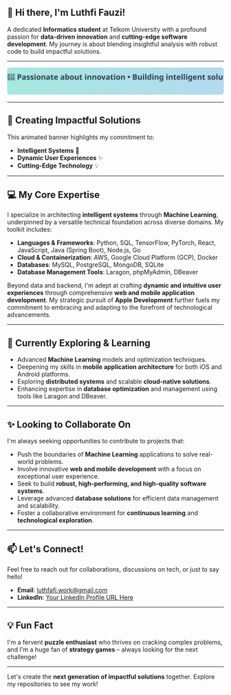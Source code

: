 ## 👋 Hi there, I'm Luthfi Fauzi!

A dedicated **Informatics student** at Telkom University with a profound passion for **data-driven innovation** and **cutting-edge software development**. My journey is about blending insightful analysis with robust code to build impactful solutions.

---

<p align="center">
  <img src="https://raw.githubusercontent.com/Mocitaz/Mocitaz/main/banner_animation.svg" alt="Animated Banner">
</p>

---

## 🚀 Creating Impactful Solutions
This animated banner highlights my commitment to:
* **Intelligent Systems** 🧠
* **Dynamic User Experiences** ✨
* **Cutting-Edge Technology** 💡

---

## 💻 My Core Expertise
I specialize in architecting **intelligent systems** through **Machine Learning**, underpinned by a versatile technical foundation across diverse domains. My toolkit includes:

* **Languages & Frameworks**: Python, SQL, TensorFlow, PyTorch, React, JavaScript, Java (Spring Boot), Node.js, Go
* **Cloud & Containerization**: AWS, Google Cloud Platform (GCP), Docker
* **Databases**: MySQL, PostgreSQL, MongoDB, SQLite
* **Database Management Tools**: Laragon, phpMyAdmin, DBeaver

Beyond data and backend, I'm adept at crafting **dynamic and intuitive user experiences** through comprehensive **web and mobile application development**. My strategic pursuit of **Apple Development** further fuels my commitment to embracing and adapting to the forefront of technological advancements.

---

## 🌱 Currently Exploring & Learning
* Advanced **Machine Learning** models and optimization techniques.
* Deepening my skills in **mobile application architecture** for both iOS and Android platforms.
* Exploring **distributed systems** and scalable **cloud-native solutions**.
* Enhancing expertise in **database optimization** and management using tools like Laragon and DBeaver.

---

## ✨ Looking to Collaborate On
I'm always seeking opportunities to contribute to projects that:
* Push the boundaries of **Machine Learning** applications to solve real-world problems.
* Involve innovative **web and mobile development** with a focus on exceptional user experience.
* Seek to build **robust, high-performing, and high-quality software systems**.
* Leverage advanced **database solutions** for efficient data management and scalability.
* Foster a collaborative environment for **continuous learning** and **technological exploration**.

---

## 📫 Let's Connect!
Feel free to reach out for collaborations, discussions on tech, or just to say hello!
* **Email**: luthfafi.work@gmail.com
* **LinkedIn**: [Your LinkedIn Profile URL Here](https://www.linkedin.com/in/luthfafi/)

---

## 💡 Fun Fact
I'm a fervent **puzzle enthusiast** who thrives on cracking complex problems, and I'm a huge fan of **strategy games** – always looking for the next challenge!

---

Let's create the **next generation of impactful solutions** together. Explore my repositories to see my work!
